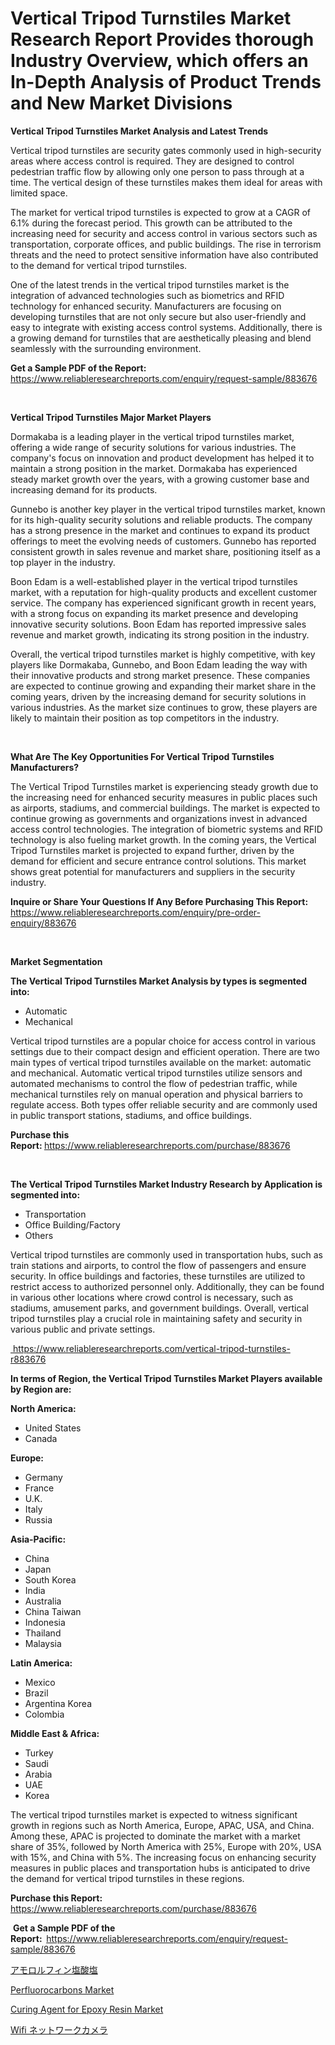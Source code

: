<p><h1>Vertical Tripod Turnstiles Market Research Report Provides thorough Industry Overview, which offers an In-Depth Analysis of Product Trends and New Market Divisions</h1></p><p><strong>Vertical Tripod Turnstiles Market Analysis and Latest Trends</strong></p>
<p><p>Vertical tripod turnstiles are security gates commonly used in high-security areas where access control is required. They are designed to control pedestrian traffic flow by allowing only one person to pass through at a time. The vertical design of these turnstiles makes them ideal for areas with limited space.</p><p>The market for vertical tripod turnstiles is expected to grow at a CAGR of 6.1% during the forecast period. This growth can be attributed to the increasing need for security and access control in various sectors such as transportation, corporate offices, and public buildings. The rise in terrorism threats and the need to protect sensitive information have also contributed to the demand for vertical tripod turnstiles.</p><p>One of the latest trends in the vertical tripod turnstiles market is the integration of advanced technologies such as biometrics and RFID technology for enhanced security. Manufacturers are focusing on developing turnstiles that are not only secure but also user-friendly and easy to integrate with existing access control systems. Additionally, there is a growing demand for turnstiles that are aesthetically pleasing and blend seamlessly with the surrounding environment.</p></p>
<p><strong>Get a Sample PDF of the Report:&nbsp;</strong> <a href="https://www.reliableresearchreports.com/enquiry/request-sample/883676">https://www.reliableresearchreports.com/enquiry/request-sample/883676</a></p>
<p>&nbsp;</p>
<p><strong>Vertical Tripod Turnstiles Major Market Players</strong></p>
<p><p>Dormakaba is a leading player in the vertical tripod turnstiles market, offering a wide range of security solutions for various industries. The company's focus on innovation and product development has helped it to maintain a strong position in the market. Dormakaba has experienced steady market growth over the years, with a growing customer base and increasing demand for its products.</p><p>Gunnebo is another key player in the vertical tripod turnstiles market, known for its high-quality security solutions and reliable products. The company has a strong presence in the market and continues to expand its product offerings to meet the evolving needs of customers. Gunnebo has reported consistent growth in sales revenue and market share, positioning itself as a top player in the industry.</p><p>Boon Edam is a well-established player in the vertical tripod turnstiles market, with a reputation for high-quality products and excellent customer service. The company has experienced significant growth in recent years, with a strong focus on expanding its market presence and developing innovative security solutions. Boon Edam has reported impressive sales revenue and market growth, indicating its strong position in the industry.</p><p>Overall, the vertical tripod turnstiles market is highly competitive, with key players like Dormakaba, Gunnebo, and Boon Edam leading the way with their innovative products and strong market presence. These companies are expected to continue growing and expanding their market share in the coming years, driven by the increasing demand for security solutions in various industries. As the market size continues to grow, these players are likely to maintain their position as top competitors in the industry.</p></p>
<p>&nbsp;</p>
<p><strong>What Are The Key Opportunities For Vertical Tripod Turnstiles Manufacturers?</strong></p>
<p><p>The Vertical Tripod Turnstiles market is experiencing steady growth due to the increasing need for enhanced security measures in public places such as airports, stadiums, and commercial buildings. The market is expected to continue growing as governments and organizations invest in advanced access control technologies. The integration of biometric systems and RFID technology is also fueling market growth. In the coming years, the Vertical Tripod Turnstiles market is projected to expand further, driven by the demand for efficient and secure entrance control solutions. This market shows great potential for manufacturers and suppliers in the security industry.</p></p>
<p><strong>Inquire or Share Your Questions If Any Before Purchasing This Report:</strong> <a href="https://www.reliableresearchreports.com/enquiry/pre-order-enquiry/883676">https://www.reliableresearchreports.com/enquiry/pre-order-enquiry/883676</a></p>
<p>&nbsp;</p>
<p><strong>Market Segmentation</strong></p>
<p><strong>The Vertical Tripod Turnstiles Market Analysis by types is segmented into:</strong></p>
<p><ul><li>Automatic</li><li>Mechanical</li></ul></p>
<p><p>Vertical tripod turnstiles are a popular choice for access control in various settings due to their compact design and efficient operation. There are two main types of vertical tripod turnstiles available on the market: automatic and mechanical. Automatic vertical tripod turnstiles utilize sensors and automated mechanisms to control the flow of pedestrian traffic, while mechanical turnstiles rely on manual operation and physical barriers to regulate access. Both types offer reliable security and are commonly used in public transport stations, stadiums, and office buildings.</p></p>
<p><strong>Purchase this Report:&nbsp;</strong><a href="https://www.reliableresearchreports.com/purchase/883676">https://www.reliableresearchreports.com/purchase/883676</a></p>
<p>&nbsp;</p>
<p><strong>The Vertical Tripod Turnstiles Market Industry Research by Application is segmented into:</strong></p>
<p><ul><li>Transportation</li><li>Office Building/Factory</li><li>Others</li></ul></p>
<p><p>Vertical tripod turnstiles are commonly used in transportation hubs, such as train stations and airports, to control the flow of passengers and ensure security. In office buildings and factories, these turnstiles are utilized to restrict access to authorized personnel only. Additionally, they can be found in various other locations where crowd control is necessary, such as stadiums, amusement parks, and government buildings. Overall, vertical tripod turnstiles play a crucial role in maintaining safety and security in various public and private settings.</p></p>
<p><a href="https://www.reliableresearchreports.com/vertical-tripod-turnstiles-r883676">&nbsp;https://www.reliableresearchreports.com/vertical-tripod-turnstiles-r883676</a></p>
<p><strong>In terms of Region, the Vertical Tripod Turnstiles Market Players available by Region are:</strong></p>
<p>
    <p> <strong> North America: </strong>
        <ul>
            <li>United States</li>
            <li>Canada</li>
        </ul>
        </p> 
    <p> <strong> Europe: </strong>
        <ul>
            <li>Germany</li>
            <li>France</li>
            <li>U.K.</li>
            <li>Italy</li>
            <li>Russia</li>
        </ul>
        </p> 
    <p> <strong> Asia-Pacific: </strong>
        <ul>
            <li>China</li>
            <li>Japan</li>
            <li>South Korea</li>
            <li>India</li>
            <li>Australia</li>
            <li>China Taiwan</li>
            <li>Indonesia</li>
            <li>Thailand</li>
            <li>Malaysia</li>
        </ul>
        </p> 
    <p> <strong> Latin America: </strong>
        <ul>
            <li>Mexico</li>
            <li>Brazil</li>
            <li>Argentina Korea</li>
            <li>Colombia</li>
        </ul>
        </p> 
    <p> <strong> Middle East & Africa: </strong>
        <ul>
            <li>Turkey</li>
            <li>Saudi</li>
            <li>Arabia</li>
            <li>UAE</li>
            <li>Korea</li>
        </ul>
    </p>
    </p>
<p><p>The vertical tripod turnstiles market is expected to witness significant growth in regions such as North America, Europe, APAC, USA, and China. Among these, APAC is projected to dominate the market with a market share of 35%, followed by North America with 25%, Europe with 20%, USA with 15%, and China with 5%. The increasing focus on enhancing security measures in public places and transportation hubs is anticipated to drive the demand for vertical tripod turnstiles in these regions.</p></p>
<p><strong>Purchase this Report: </strong><a href="https://www.reliableresearchreports.com/purchase/883676">https://www.reliableresearchreports.com/purchase/883676</a></p>
<p>&nbsp;<strong>Get a Sample PDF of the Report:&nbsp;&nbsp;</strong><a href="https://www.reliableresearchreports.com/enquiry/request-sample/883676">https://www.reliableresearchreports.com/enquiry/request-sample/883676</a></p>
<p><strong></strong></p>
<p><p><a href="https://medium.com/@elenorkiehn/%E3%82%A2%E3%83%A2%E3%83%AD%E3%83%AB%E3%83%95%E3%82%A3%E3%83%B3%E5%A1%A9%E9%85%B8%E5%A1%A9%E3%81%AE%E5%B8%82%E5%A0%B4%E3%82%B7%E3%82%A7%E3%82%A2%E3%81%AE%E9%80%B2%E5%8C%96%E3%81%A8%E5%B8%82%E5%A0%B4%E6%88%90%E9%95%B7%E3%83%88%E3%83%AC%E3%83%B3%E3%83%89-2024%E5%B9%B4-2031%E5%B9%B4-cdfaa07a4c33">アモロルフィン塩酸塩</a></p><p><a href="https://issuu.com/reportprime-2/docs/perfluorocarbons-market-size-2030.pptx">Perfluorocarbons Market</a></p><p><a href="https://issuu.com/reportprime-2/docs/curing-agent-for-epoxy-resin-market-size-2030.pptx">Curing Agent for Epoxy Resin Market</a></p><p><a href="https://medium.com/@brayanborer2023/wifi%E3%83%8D%E3%83%83%E3%83%88%E3%83%AF%E3%83%BC%E3%82%AF%E3%82%AB%E3%83%A1%E3%83%A9%E5%B8%82%E5%A0%B4%E3%81%AE%E8%A6%8F%E6%A8%A1-%E5%B8%82%E5%A0%B4%E5%B1%95%E6%9C%9B%E3%81%A8%E5%B8%82%E5%A0%B4%E4%BA%88%E6%B8%AC-2024%E5%B9%B4%E3%81%8B%E3%82%892031%E5%B9%B4-b2bfa8da1b5f">Wifi ネットワークカメラ</a></p></p>